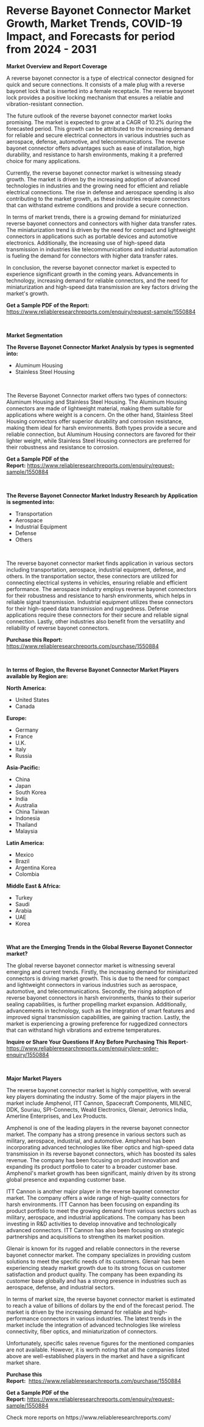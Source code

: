 <p><h1>Reverse Bayonet Connector Market Growth, Market Trends, COVID-19 Impact, and Forecasts for period from 2024 - 2031</h1></p><p><strong>Market Overview and Report Coverage</strong></p>
<p><p>A reverse bayonet connector is a type of electrical connector designed for quick and secure connections. It consists of a male plug with a reverse bayonet lock that is inserted into a female receptacle. The reverse bayonet lock provides a positive locking mechanism that ensures a reliable and vibration-resistant connection.</p><p>The future outlook of the reverse bayonet connector market looks promising. The market is expected to grow at a CAGR of 10.2% during the forecasted period. This growth can be attributed to the increasing demand for reliable and secure electrical connectors in various industries such as aerospace, defense, automotive, and telecommunications. The reverse bayonet connector offers advantages such as ease of installation, high durability, and resistance to harsh environments, making it a preferred choice for many applications.</p><p>Currently, the reverse bayonet connector market is witnessing steady growth. The market is driven by the increasing adoption of advanced technologies in industries and the growing need for efficient and reliable electrical connections. The rise in defense and aerospace spending is also contributing to the market growth, as these industries require connectors that can withstand extreme conditions and provide a secure connection.</p><p>In terms of market trends, there is a growing demand for miniaturized reverse bayonet connectors and connectors with higher data transfer rates. The miniaturization trend is driven by the need for compact and lightweight connectors in applications such as portable devices and automotive electronics. Additionally, the increasing use of high-speed data transmission in industries like telecommunications and industrial automation is fueling the demand for connectors with higher data transfer rates.</p><p>In conclusion, the reverse bayonet connector market is expected to experience significant growth in the coming years. Advancements in technology, increasing demand for reliable connectors, and the need for miniaturization and high-speed data transmission are key factors driving the market's growth.</p></p>
<p><strong>Get a Sample PDF of the Report:</strong> <a href="https://www.reliableresearchreports.com/enquiry/request-sample/1550884">https://www.reliableresearchreports.com/enquiry/request-sample/1550884</a></p>
<p>&nbsp;</p>
<p><strong>Market Segmentation</strong></p>
<p><strong>The Reverse Bayonet Connector Market Analysis by types is segmented into:</strong></p>
<p><ul><li>Aluminum Housing</li><li>Stainless Steel Housing</li></ul></p>
<p>&nbsp;</p>
<p><p>The Reverse Bayonet Connector market offers two types of connectors: Aluminum Housing and Stainless Steel Housing. The Aluminum Housing connectors are made of lightweight material, making them suitable for applications where weight is a concern. On the other hand, Stainless Steel Housing connectors offer superior durability and corrosion resistance, making them ideal for harsh environments. Both types provide a secure and reliable connection, but Aluminum Housing connectors are favored for their lighter weight, while Stainless Steel Housing connectors are preferred for their robustness and resistance to corrosion.</p></p>
<p><strong>Get a Sample PDF of the Report:</strong>&nbsp;<a href="https://www.reliableresearchreports.com/enquiry/request-sample/1550884">https://www.reliableresearchreports.com/enquiry/request-sample/1550884</a></p>
<p>&nbsp;</p>
<p><strong>The Reverse Bayonet Connector Market Industry Research by Application is segmented into:</strong></p>
<p><ul><li>Transportation</li><li>Aerospace</li><li>Industrial Equipment</li><li>Defense</li><li>Others</li></ul></p>
<p>&nbsp;</p>
<p><p>The reverse bayonet connector market finds application in various sectors including transportation, aerospace, industrial equipment, defense, and others. In the transportation sector, these connectors are utilized for connecting electrical systems in vehicles, ensuring reliable and efficient performance. The aerospace industry employs reverse bayonet connectors for their robustness and resistance to harsh environments, which helps in reliable signal transmission. Industrial equipment utilizes these connectors for their high-speed data transmission and ruggedness. Defense applications require these connectors for their secure and reliable signal connection. Lastly, other industries also benefit from the versatility and reliability of reverse bayonet connectors.</p></p>
<p><strong>Purchase this Report:</strong>&nbsp; <a href="https://www.reliableresearchreports.com/purchase/1550884">https://www.reliableresearchreports.com/purchase/1550884</a></p>
<p>&nbsp;</p>
<p><strong>In terms of Region, the Reverse Bayonet Connector Market Players available by Region are:</strong></p>
<p>
    <p> <strong> North America: </strong>
        <ul>
            <li>United States</li>
            <li>Canada</li>
        </ul>
        </p> 
    <p> <strong> Europe: </strong>
        <ul>
            <li>Germany</li>
            <li>France</li>
            <li>U.K.</li>
            <li>Italy</li>
            <li>Russia</li>
        </ul>
        </p> 
    <p> <strong> Asia-Pacific: </strong>
        <ul>
            <li>China</li>
            <li>Japan</li>
            <li>South Korea</li>
            <li>India</li>
            <li>Australia</li>
            <li>China Taiwan</li>
            <li>Indonesia</li>
            <li>Thailand</li>
            <li>Malaysia</li>
        </ul>
        </p> 
    <p> <strong> Latin America: </strong>
        <ul>
            <li>Mexico</li>
            <li>Brazil</li>
            <li>Argentina Korea</li>
            <li>Colombia</li>
        </ul>
        </p> 
    <p> <strong> Middle East & Africa: </strong>
        <ul>
            <li>Turkey</li>
            <li>Saudi</li>
            <li>Arabia</li>
            <li>UAE</li>
            <li>Korea</li>
        </ul>
    </p>
    </p>
<p>&nbsp;</p>
<p><strong>What are the Emerging Trends in the Global Reverse Bayonet Connector market?</strong></p>
<p><p>The global reverse bayonet connector market is witnessing several emerging and current trends. Firstly, the increasing demand for miniaturized connectors is driving market growth. This is due to the need for compact and lightweight connectors in various industries such as aerospace, automotive, and telecommunications. Secondly, the rising adoption of reverse bayonet connectors in harsh environments, thanks to their superior sealing capabilities, is further propelling market expansion. Additionally, advancements in technology, such as the integration of smart features and improved signal transmission capabilities, are gaining traction. Lastly, the market is experiencing a growing preference for ruggedized connectors that can withstand high vibrations and extreme temperatures.</p></p>
<p><strong>Inquire or Share Your Questions If Any Before Purchasing This Report</strong>- <a href="https://www.reliableresearchreports.com/enquiry/pre-order-enquiry/1550884">https://www.reliableresearchreports.com/enquiry/pre-order-enquiry/1550884</a></p>
<p>&nbsp;</p>
<p><strong>Major Market Players</strong></p>
<p><p>The reverse bayonet connector market is highly competitive, with several key players dominating the industry. Some of the major players in the market include Amphenol, ITT Cannon, Spacecraft Components, MILNEC, DDK, Souriau, SPI-Connects, Weald Electronics, Glenair, Jetronics India, Amerline Enterprises, and Lex Products.</p><p>Amphenol is one of the leading players in the reverse bayonet connector market. The company has a strong presence in various sectors such as military, aerospace, industrial, and automotive. Amphenol has been incorporating advanced technologies like fiber optics and high-speed data transmission in its reverse bayonet connectors, which has boosted its sales revenue. The company has been focusing on product innovation and expanding its product portfolio to cater to a broader customer base. Amphenol's market growth has been significant, mainly driven by its strong global presence and expanding customer base.</p><p>ITT Cannon is another major player in the reverse bayonet connector market. The company offers a wide range of high-quality connectors for harsh environments. ITT Cannon has been focusing on expanding its product portfolio to meet the growing demand from various sectors such as military, aerospace, and industrial applications. The company has been investing in R&D activities to develop innovative and technologically advanced connectors. ITT Cannon has also been focusing on strategic partnerships and acquisitions to strengthen its market position.</p><p>Glenair is known for its rugged and reliable connectors in the reverse bayonet connector market. The company specializes in providing custom solutions to meet the specific needs of its customers. Glenair has been experiencing steady market growth due to its strong focus on customer satisfaction and product quality. The company has been expanding its customer base globally and has a strong presence in industries such as aerospace, defense, and industrial sectors.</p><p>In terms of market size, the reverse bayonet connector market is estimated to reach a value of billions of dollars by the end of the forecast period. The market is driven by the increasing demand for reliable and high-performance connectors in various industries. The latest trends in the market include the integration of advanced technologies like wireless connectivity, fiber optics, and miniaturization of connectors.</p><p>Unfortunately, specific sales revenue figures for the mentioned companies are not available. However, it is worth noting that all the companies listed above are well-established players in the market and have a significant market share.</p></p>
<p><strong>Purchase this Report:</strong>&nbsp;&nbsp;<a href="https://www.reliableresearchreports.com/purchase/1550884">https://www.reliableresearchreports.com/purchase/1550884</a></p>
<p></p>
<p><strong>Get a Sample PDF of the Report:</strong>&nbsp;<a href="https://www.reliableresearchreports.com/enquiry/request-sample/1550884">https://www.reliableresearchreports.com/enquiry/request-sample/1550884</a></p>
<p>Check more reports on https://www.reliableresearchreports.com/</p>